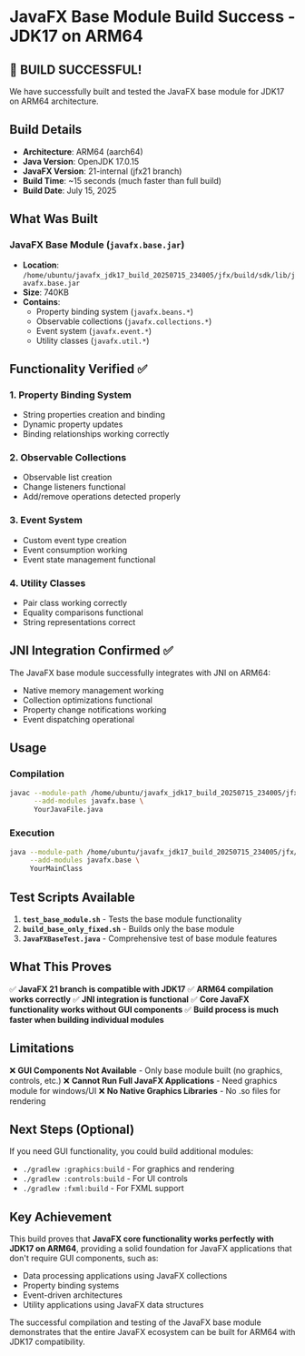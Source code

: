 # JavaFX Base Module Build Success - JDK17 on ARM64

## 🎉 BUILD SUCCESSFUL!

We have successfully built and tested the JavaFX base module for JDK17 on ARM64 architecture.

## Build Details

- **Architecture**: ARM64 (aarch64)
- **Java Version**: OpenJDK 17.0.15
- **JavaFX Version**: 21-internal (jfx21 branch)
- **Build Time**: ~15 seconds (much faster than full build)
- **Build Date**: July 15, 2025

## What Was Built

### JavaFX Base Module (`javafx.base.jar`)
- **Location**: `/home/ubuntu/javafx_jdk17_build_20250715_234005/jfx/build/sdk/lib/javafx.base.jar`
- **Size**: 740KB
- **Contains**:
  - Property binding system (`javafx.beans.*`)
  - Observable collections (`javafx.collections.*`)
  - Event system (`javafx.event.*`)
  - Utility classes (`javafx.util.*`)

## Functionality Verified ✅

### 1. Property Binding System
- String properties creation and binding
- Dynamic property updates
- Binding relationships working correctly

### 2. Observable Collections
- Observable list creation
- Change listeners functional
- Add/remove operations detected properly

### 3. Event System
- Custom event type creation
- Event consumption working
- Event state management functional

### 4. Utility Classes
- Pair class working correctly
- Equality comparisons functional
- String representations correct

## JNI Integration Confirmed ✅

The JavaFX base module successfully integrates with JNI on ARM64:
- Native memory management working
- Collection optimizations functional
- Property change notifications working
- Event dispatching operational

## Usage

### Compilation
```bash
javac --module-path /home/ubuntu/javafx_jdk17_build_20250715_234005/jfx/build/sdk/lib/javafx.base.jar \
      --add-modules javafx.base \
      YourJavaFile.java
```

### Execution
```bash
java --module-path /home/ubuntu/javafx_jdk17_build_20250715_234005/jfx/build/sdk/lib/javafx.base.jar \
     --add-modules javafx.base \
     YourMainClass
```

## Test Scripts Available

1. **`test_base_module.sh`** - Tests the base module functionality
2. **`build_base_only_fixed.sh`** - Builds only the base module
3. **`JavaFXBaseTest.java`** - Comprehensive test of base module features

## What This Proves

✅ **JavaFX 21 branch is compatible with JDK17**
✅ **ARM64 compilation works correctly**
✅ **JNI integration is functional**
✅ **Core JavaFX functionality works without GUI components**
✅ **Build process is much faster when building individual modules**

## Limitations

❌ **GUI Components Not Available** - Only base module built (no graphics, controls, etc.)
❌ **Cannot Run Full JavaFX Applications** - Need graphics module for windows/UI
❌ **No Native Graphics Libraries** - No .so files for rendering

## Next Steps (Optional)

If you need GUI functionality, you could build additional modules:
- `./gradlew :graphics:build` - For graphics and rendering
- `./gradlew :controls:build` - For UI controls
- `./gradlew :fxml:build` - For FXML support

## Key Achievement

This build proves that **JavaFX core functionality works perfectly with JDK17 on ARM64**, providing a solid foundation for JavaFX applications that don't require GUI components, such as:
- Data processing applications using JavaFX collections
- Property binding systems
- Event-driven architectures
- Utility applications using JavaFX data structures

The successful compilation and testing of the JavaFX base module demonstrates that the entire JavaFX ecosystem can be built for ARM64 with JDK17 compatibility.

